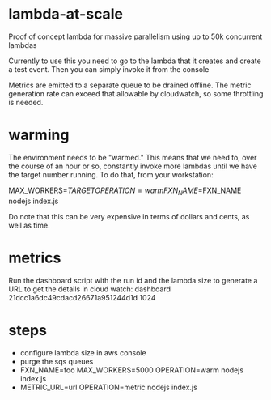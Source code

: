 # lambda-at-scale
Proof of concept lambda for massive parallelism using up to 50k concurrent lambdas

Currently to use this you need to go to the lambda that it creates and create a test event.  Then you can simply invoke it from the console

Metrics are emitted to a separate queue to be drained offline.  The metric generation rate can exceed that allowable by cloudwatch, so some throttling is needed.

# warming
The environment needs to be "warmed."  This means that we need to, over the course of an hour or so, constantly invoke more lambdas until we have the target number running.  To do that, from your workstation:

MAX_WORKERS=$TARGET OPERATION=warm FXN_NAME=$FXN_NAME nodejs index.js

Do note that this can be very expensive in terms of dollars and cents, as well as time.

# metrics
Run the dashboard script with the run id and the lambda size to generate a URL to get the details in cloud watch:
	dashboard 21dcc1a6dc49cdacd26671a951244d1d 1024

# steps
- configure lambda size in aws console
- purge the sqs queues
- FXN_NAME=foo MAX_WORKERS=5000 OPERATION=warm nodejs index.js
- METRIC_URL=url OPERATION=metric nodejs index.js

